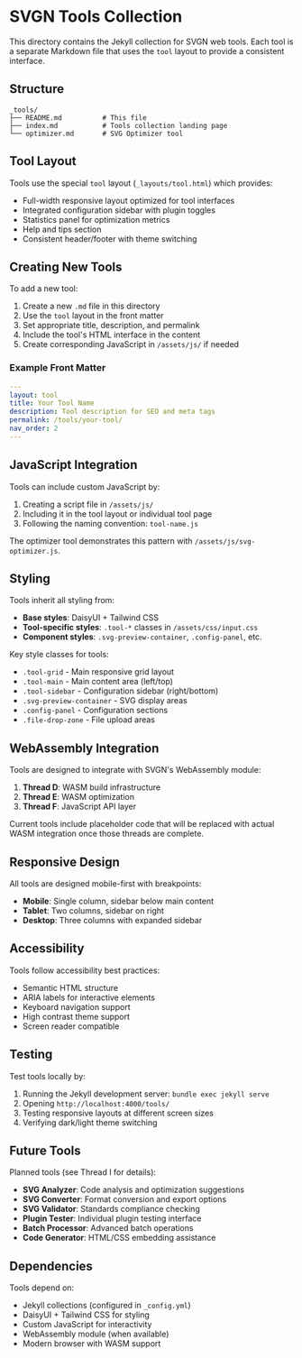 # SVGN Tools Collection

This directory contains the Jekyll collection for SVGN web tools. Each tool is a separate Markdown file that uses the `tool` layout to provide a consistent interface.

## Structure

```
_tools/
├── README.md          # This file
├── index.md           # Tools collection landing page
└── optimizer.md       # SVG Optimizer tool
```

## Tool Layout

Tools use the special `tool` layout (`_layouts/tool.html`) which provides:

- Full-width responsive layout optimized for tool interfaces
- Integrated configuration sidebar with plugin toggles
- Statistics panel for optimization metrics
- Help and tips section
- Consistent header/footer with theme switching

## Creating New Tools

To add a new tool:

1. Create a new `.md` file in this directory
2. Use the `tool` layout in the front matter
3. Set appropriate title, description, and permalink
4. Include the tool's HTML interface in the content
5. Create corresponding JavaScript in `/assets/js/` if needed

### Example Front Matter

```yaml
---
layout: tool
title: Your Tool Name
description: Tool description for SEO and meta tags
permalink: /tools/your-tool/
nav_order: 2
---
```

## JavaScript Integration

Tools can include custom JavaScript by:

1. Creating a script file in `/assets/js/`
2. Including it in the tool layout or individual tool page
3. Following the naming convention: `tool-name.js`

The optimizer tool demonstrates this pattern with `/assets/js/svg-optimizer.js`.

## Styling

Tools inherit all styling from:

- **Base styles**: DaisyUI + Tailwind CSS
- **Tool-specific styles**: `.tool-*` classes in `/assets/css/input.css`
- **Component styles**: `.svg-preview-container`, `.config-panel`, etc.

Key style classes for tools:

- `.tool-grid` - Main responsive grid layout
- `.tool-main` - Main content area (left/top)
- `.tool-sidebar` - Configuration sidebar (right/bottom)
- `.svg-preview-container` - SVG display areas
- `.config-panel` - Configuration sections
- `.file-drop-zone` - File upload areas

## WebAssembly Integration

Tools are designed to integrate with SVGN's WebAssembly module:

1. **Thread D**: WASM build infrastructure
2. **Thread E**: WASM optimization
3. **Thread F**: JavaScript API layer

Current tools include placeholder code that will be replaced with actual WASM integration once those threads are complete.

## Responsive Design

All tools are designed mobile-first with breakpoints:

- **Mobile**: Single column, sidebar below main content
- **Tablet**: Two columns, sidebar on right
- **Desktop**: Three columns with expanded sidebar

## Accessibility

Tools follow accessibility best practices:

- Semantic HTML structure
- ARIA labels for interactive elements
- Keyboard navigation support
- High contrast theme support
- Screen reader compatible

## Testing

Test tools locally by:

1. Running the Jekyll development server: `bundle exec jekyll serve`
2. Opening `http://localhost:4000/tools/`
3. Testing responsive layouts at different screen sizes
4. Verifying dark/light theme switching

## Future Tools

Planned tools (see Thread I for details):

- **SVG Analyzer**: Code analysis and optimization suggestions
- **SVG Converter**: Format conversion and export options
- **SVG Validator**: Standards compliance checking
- **Plugin Tester**: Individual plugin testing interface
- **Batch Processor**: Advanced batch operations
- **Code Generator**: HTML/CSS embedding assistance

## Dependencies

Tools depend on:

- Jekyll collections (configured in `_config.yml`)
- DaisyUI + Tailwind CSS for styling
- Custom JavaScript for interactivity
- WebAssembly module (when available)
- Modern browser with WASM support